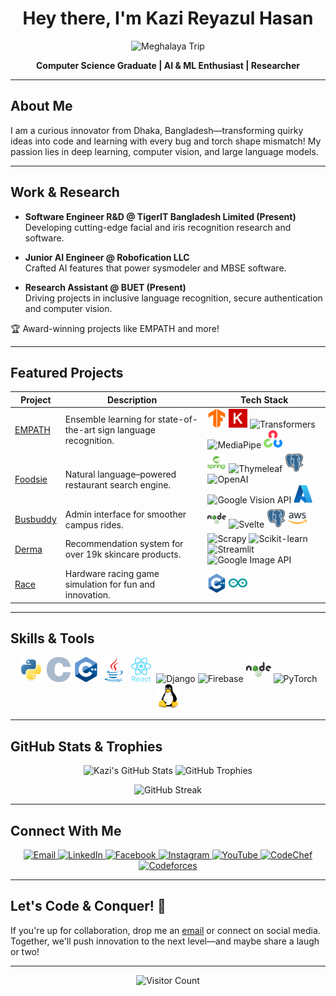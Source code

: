 <h1 align="center">Hey there, I'm Kazi Reyazul Hasan </h1>

<p align="center">
  <img src="assets/meghalaya-trip.gif" alt="Meghalaya Trip" width="400"/>
</p>


<p align="center">
  <strong>Computer Science Graduate | AI & ML Enthusiast | Researcher</strong>
</p>

---

## About Me

I am a curious innovator from Dhaka, Bangladesh—transforming quirky ideas into code and learning with every bug and torch shape mismatch! My passion lies in deep learning, computer vision, and large language models.

---

## Work & Research

- **Software Engineer R&D @ TigerIT Bangladesh Limited (Present)**  
  Developing cutting-edge facial and iris recognition research and software.

- **Junior AI Engineer @ Robofication LLC**  
  Crafted AI features that power sysmodeler and MBSE software.
  
- **Research Assistant @ BUET (Present)**  
  Driving projects in inclusive language recognition, secure authentication and computer vision.

🏆 Award-winning projects like EMPATH and more!

---

## Featured Projects

| **Project** | **Description** | **Tech Stack** |
| ----------- | --------------- | -------------- |
| [EMPATH](https://github.com/kreyazulh/EMPATH) | Ensemble learning for state-of-the-art sign language recognition. | <img src="https://raw.githubusercontent.com/devicons/devicon/master/icons/tensorflow/tensorflow-original.svg" width="30" alt="TensorFlow"/> <img src="https://raw.githubusercontent.com/devicons/devicon/master/icons/keras/keras-original.svg" width="30" alt="Keras"/> <img src="https://d2l.ai/_images/transformer.svg" width="25" alt="Transformers"/> <img src="https://chuoling.github.io/mediapipe/images/logo_horizontal_color.png" width="80" alt="MediaPipe"/> <img src="https://raw.githubusercontent.com/devicons/devicon/master/icons/opencv/opencv-original.svg" width="30" alt="OpenCV"/> |
| [Foodsie](https://youtu.be/G46kLlevq7s?si=kORvGAcu2on4ngsY) | Natural language–powered restaurant search engine. | <img src="https://raw.githubusercontent.com/devicons/devicon/master/icons/spring/spring-original-wordmark.svg" width="30" alt="Spring Boot"/> <img src="https://svgicons.com/api/ogimage/?id=112084&n=thymeleaf-icon" width="30" alt="Thymeleaf"/> <img src="https://raw.githubusercontent.com/devicons/devicon/master/icons/postgresql/postgresql-original.svg" width="30" alt="PostgreSQL"/> <img src="https://www.svgrepo.com/show/306500/openai.svg" width="30" alt="OpenAI"/> <img src="https://community.appinventor.mit.edu/uploads/default/2ad031bc25a55c4d3f55ff5ead8b2de63cdf28bf" width="30" alt="Google Vision API"/> <img src="https://raw.githubusercontent.com/devicons/devicon/master/icons/azure/azure-original.svg" width="30" alt="Azure"/> |
| [Busbuddy](https://github.com/kreyazulh/CSE-408-BusBuddy-Admin-End) | Admin interface for smoother campus rides. | <img src="https://raw.githubusercontent.com/devicons/devicon/master/icons/nodejs/nodejs-original-wordmark.svg" width="30" alt="Node.js"/> <img src="https://upload.wikimedia.org/wikipedia/commons/1/1b/Svelte_Logo.svg" width="30" alt="Svelte"/> <img src="https://raw.githubusercontent.com/devicons/devicon/master/icons/postgresql/postgresql-original.svg" width="30" alt="PostgreSQL"/> <img src="https://raw.githubusercontent.com/devicons/devicon/master/icons/amazonwebservices/amazonwebservices-original-wordmark.svg" width="30" alt="AWS"/> |
| [Derma](https://github.com/kreyazulh/Derma-Recommendation-System) | Recommendation system for over 19k skincare products. | <img src="https://cdn2.hubspot.net/hubfs/4367560/Imported_Blog_Media/scrapy.png" width="30" alt="Scrapy"/> <img src="https://upload.wikimedia.org/wikipedia/commons/thumb/0/05/Scikit_learn_logo_small.svg/2560px-Scikit_learn_logo_small.svg.png" width="30" alt="Scikit-learn"/> <img src="https://streamlit.io/images/brand/streamlit-logo-primary-colormark-darktext.png" width="80" alt="Streamlit"/> <img src="https://community.appinventor.mit.edu/uploads/default/2ad031bc25a55c4d3f55ff5ead8b2de63cdf28bf" width="30" alt="Google Image API"/> |
| [Race](https://github.com/kreyazulh/CSE-316-Microcontroller-Project-and-Labworks/tree/main/project) | Hardware racing game simulation for fun and innovation. | <img src="https://raw.githubusercontent.com/devicons/devicon/master/icons/cplusplus/cplusplus-original.svg" width="30" alt="C++"/> <img src="https://raw.githubusercontent.com/devicons/devicon/master/icons/arduino/arduino-original.svg" width="30" alt="Arduino"/> |



---

## Skills & Tools

<p align="center">
  <img src="https://raw.githubusercontent.com/devicons/devicon/master/icons/python/python-original.svg" alt="Python" width="40" height="40" />
  <img src="https://raw.githubusercontent.com/devicons/devicon/master/icons/c/c-original.svg" alt="C" width="40" height="40" />
  <img src="https://raw.githubusercontent.com/devicons/devicon/master/icons/cplusplus/cplusplus-original.svg" alt="C++" width="40" height="40" />
  <img src="https://raw.githubusercontent.com/devicons/devicon/master/icons/java/java-original.svg" alt="Java" width="40" height="40" />
  <img src="https://raw.githubusercontent.com/devicons/devicon/master/icons/react/react-original-wordmark.svg" alt="React" width="40" height="40" />
  <img src="https://cdn.worldvectorlogo.com/logos/django.svg" alt="Django" width="40" height="40" />
  <img src="https://www.vectorlogo.zone/logos/firebase/firebase-icon.svg" alt="Firebase" width="40" height="40" />
  <img src="https://raw.githubusercontent.com/devicons/devicon/master/icons/nodejs/nodejs-original-wordmark.svg" alt="NodeJS" width="40" height="40" />
  <img src="https://www.vectorlogo.zone/logos/pytorch/pytorch-icon.svg" alt="PyTorch" width="40" height="40" />
  <img src="https://raw.githubusercontent.com/devicons/devicon/master/icons/linux/linux-original.svg" alt="Linux" width="40" height="40" />
</p>

---

## GitHub Stats & Trophies

<p align="center">
  <img src="https://github-readme-stats-sigma-five.vercel.app/api?username=kreyazulh&show_icons=true&locale=en" alt="Kazi's GitHub Stats" />
  <img src="https://github-readme-trophy.vercel.app/?username=kreyazulh" alt="GitHub Trophies" />
</p>

<p align="center">
  <img src="https://github-readme-streak-stats.herokuapp.com/?user=kreyazulh" alt="GitHub Streak" />
</p>

---

## Connect With Me

<p align="center">
  <a href="mailto:kazireyazulhasan@gmail.com">
    <img src="https://img.shields.io/badge/Email-kazireyazulhasan@gmail.com-c14438?style=for-the-badge&logo=Gmail&logoColor=white" alt="Email" />
  </a>
  <a href="https://www.linkedin.com/in/kazi-reyazul-hasan-2678b4210/">
    <img src="https://img.shields.io/badge/LinkedIn-Connect-blue?style=for-the-badge&logo=LinkedIn" alt="LinkedIn" />
  </a>
  <a href="https://www.facebook.com/reyazul.hasan.5494/">
    <img src="https://img.shields.io/badge/Facebook-Follow-blue?style=for-the-badge&logo=Facebook" alt="Facebook" />
  </a>
  <a href="https://www.instagram.com/kreyazulh/">
    <img src="https://img.shields.io/badge/Instagram-Follow-E4405F?style=for-the-badge&logo=Instagram&logoColor=white" alt="Instagram" />
  </a>
  <a href="https://www.youtube.com/@kazireyazulhasan">
    <img src="https://img.shields.io/badge/YouTube-Subscribe-red?style=for-the-badge&logo=YouTube&logoColor=white" alt="YouTube" />
  </a>
  <a href="https://codechef.com/users/reyazul">
    <img src="https://img.shields.io/badge/CodeChef-Code-orange?style=for-the-badge&logo=CodeChef&logoColor=white" alt="CodeChef" />
  </a>
  <a href="https://codeforces.com/profile/reyazul">
    <img src="https://img.shields.io/badge/Codeforces-Compete-brightgreen?style=for-the-badge&logo=Codeforces&logoColor=white" alt="Codeforces" />
  </a>
</p>

---

## Let's Code & Conquer! 🎯

If you're up for collaboration, drop me an [email](mailto:kazireyazulhasan@gmail.com) or connect on social media. Together, we'll push innovation to the next level—and maybe share a laugh or two!

---

<p align="center">
  <img src="https://profile-counter.glitch.me/kreyazulh/count.svg" alt="Visitor Count" />
</p>
